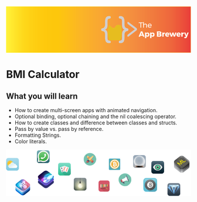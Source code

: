 
![App Brewery Banner](Documentation/AppBreweryBanner.png)

#  BMI Calculator


## What you will learn

* How to create multi-screen apps with animated navigation.
* Optional binding, optional chaining and the nil coalescing operator.
* How to create classes and difference between classes and structs. 
* Pass by value vs. pass by reference. 
* Formatting Strings. 
* Color literals.

![End Banner](Documentation/readme-end-banner.png)
